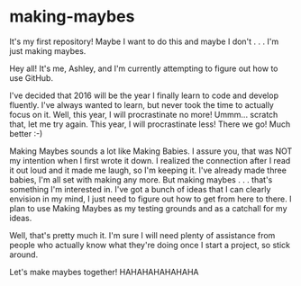 # making-maybes
It's my first repository! Maybe I want to do this and maybe I don't . . . I'm just making maybes. 

Hey all! It's me, Ashley, and I'm currently attempting to figure out how to use GitHub. 

I've decided that 2016 will be the year I finally learn to code and develop fluently. I've always wanted to learn, but never took the time to actually focus on it. Well, this year, I will procrastinate no more! Ummm... scratch that, let me try again. This year, I will procrastinate less! There we go! Much better :-)

Making Maybes sounds a lot like Making Babies. I assure you, that was NOT my intention when I first wrote it down. I realized the connection after I read it out loud and it made me laugh, so I'm keeping it. I've already made three babies, I'm all set with making any more. But making maybes . . . that's something I'm interested in. I've got a bunch of ideas that I can clearly envision in my mind, I just need to figure out how to get from here to there. I plan to use Making Maybes as my testing grounds and as a catchall for my ideas. 

Well, that's pretty much it. I'm sure I will need plenty of assistance from people who actually know what they're doing once I start a project, so stick around. 

Let's make maybes together! HAHAHAHAHAHAHA
